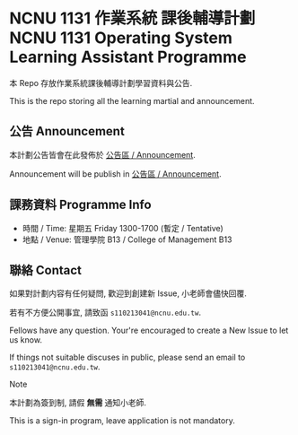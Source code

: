 # NCNU 1131 作業系統 課後輔導計劃<br>NCNU 1131 Operating System Learning Assistant Programme

本 Repo 存放作業系統課後輔導計劃學習資料與公告.

This is the repo storing all the learning martial and announcement.

## 公告 Announcement

本計劃公告皆會在此發佈於
[公告區 / Announcement](https://github.com/110213041/1131-OS-LA/issues/2).

Announcement will be publish in
[公告區 / Announcement](https://github.com/110213041/1131-OS-LA/issues/2).

## 課務資料 Programme Info

- 時間 / Time: 星期五 Friday 1300-1700 (暫定 / Tentative)
- 地點 / Venue: 管理學院 B13 / College of Management B13

## 聯絡 Contact

如果對計劃内容有任何疑問, 歡迎到創建新 Issue, 小老師會儘快回覆.

若有不方便公開事宜, 請致函 `s110213041@ncnu.edu.tw`.

Fellows have any question. Your're encouraged to create a New Issue to let us
know.

If things not suitable discuses in public, please send an email to
`s110213041@ncnu.edu.tw`.

> [!NOTE]
> 本計劃為簽到制, 請假 **無需** 通知小老師.
>
> This is a sign-in program, leave application is not mandatory.
